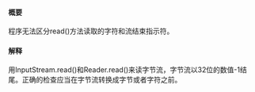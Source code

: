 #### 概要
程序无法区分read()方法读取的字符和流结束指示符。

#### 解释
用InputStream.read()和Reader.read()来读字节流，字节流以32位的数值-1结尾。正确的检查应当在字节流转换成字节或者字符之前。